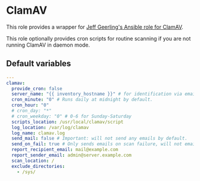 # ClamAV
This role provides a wrapper for [Jeff Geerling's Ansible role for ClamAV](https://github.com/geerlingguy/ansible-role-clamav).

This role optionally provides cron scripts for routine scanning if you are not running ClamAV in daemon mode.

<!--TOC-->
<!--ENDTOC-->

<!--ROLEVARS-->
## Default variables
```yaml
---
clamav:
  provide_cron: false
  server_name: "{{ inventory_hostname }}" # for identification via email, defaults to Ansible inventory name.
  cron_minute: "0" # Runs daily at midnight by default.
  cron_hour: "0"
  # cron_day: "*"
  # cron_weekday: "0" # 0-6 for Sunday-Saturday
  scripts_location: /usr/local/clamav/script
  log_location: /var/log/clamav
  log_name: clamav.log
  send_mail: false # Important: will not send any emails by default.
  send_on_fail: true # Only sends emails on scan failure, will not email for successful scans.
  report_recipient_email: mail@example.com
  report_sender_email: admin@server.example.com
  scan_location: /
  exclude_directories:
    - /sys/

```

<!--ENDROLEVARS-->
